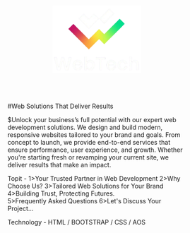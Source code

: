 <p align="center">
  <img src="imges/logo (2).png" width="200"/>
</p>
<div style="background-image: url('imges/logo (2).png'); background-size: cover; background-position: center; padding: 50px;">
#Web Solutions That Deliver Results

$Unlock your business’s full potential with our expert web development solutions. We design and build modern, responsive websites tailored to your brand and goals. From concept to launch, we provide end-to-end services that ensure performance, user experience, and growth. Whether you're starting fresh or revamping your current site, we deliver results that make an impact.

Topit - 
1>Your Trusted Partner in Web Development
2>Why Choose Us?
3>Tailored Web Solutions for Your Brand
4>Building Trust, Protecting Futures.  
5>Frequently Asked Questions
6>Let's Discuss Your Project...


Technology - HTML / BOOTSTRAP / CSS / AOS
